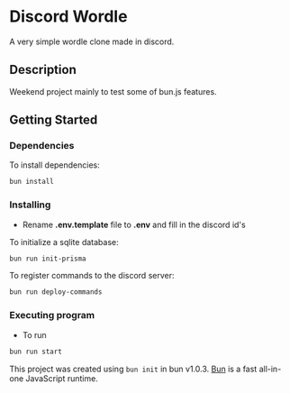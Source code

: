 # Discord Wordle

A very simple wordle clone made in discord.

## Description

Weekend project mainly to test some of bun.js features.

## Getting Started

### Dependencies

To install dependencies:

```bash
bun install
```

### Installing

- Rename **.env.template** file to **.env** and fill in the discord id's

To initialize a sqlite database:

```bash
bun run init-prisma
```

To register commands to the discord server:

```bash
bun run deploy-commands
```

### Executing program

- To run

```bash
bun run start
```

This project was created using `bun init` in bun v1.0.3. [Bun](https://bun.sh) is a fast all-in-one JavaScript runtime.
